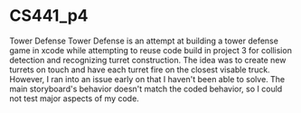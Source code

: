# CS441_p4
Tower Defense
Tower Defense is an attempt at building a tower defense game in xcode while attempting to reuse code build in 
project 3 for collision detection and recognizing turret construction. The idea was to create new turrets
on touch and have each turret fire on the closest visable truck. However, I ran into an issue early on that I
haven't been able to solve. The main storyboard's behavior doesn't match the coded behavior, so I could not 
test major aspects of my code.

